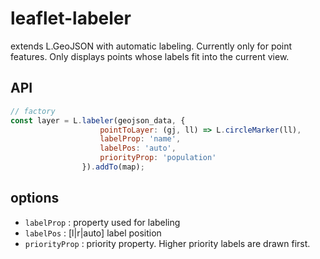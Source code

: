 # leaflet-labeler
extends L.GeoJSON with automatic labeling. Currently only for point features.
Only displays points whose labels fit into the current view.

## API
``` javascript
// factory
const layer = L.labeler(geojson_data, {
                    pointToLayer: (gj, ll) => L.circleMarker(ll), 
                    labelProp: 'name', 
                    labelPos: 'auto', 
                    priorityProp: 'population'
                }).addTo(map);
```

## options
- `labelProp` <string>: property used for labeling
- `labelPos` <string>: [l|r|auto] label position
- `priorityProp` <string>: priority property. Higher priority labels are drawn first.


